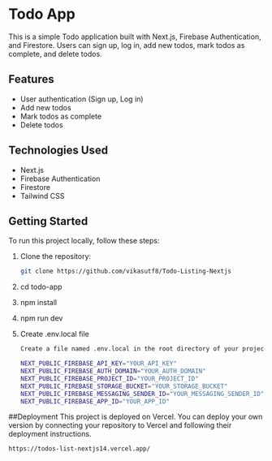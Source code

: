 # Todo App

This is a simple Todo application built with Next.js, Firebase Authentication, and Firestore. Users can sign up, log in, add new todos, mark todos as complete, and delete todos.

## Features

- User authentication (Sign up, Log in)
- Add new todos
- Mark todos as complete
- Delete todos

## Technologies Used

- Next.js
- Firebase Authentication
- Firestore
- Tailwind CSS

## Getting Started

To run this project locally, follow these steps:

1. Clone the repository:

   ```bash
   git clone https://github.com/vikasutf8/Todo-Listing-Nextjs
2. cd todo-app
3. npm install
4. npm run dev
5. Create .env.local file
   ```bash
   Create a file named .env.local in the root directory of your project. Add your Firebase configuration variables to this file:

   NEXT_PUBLIC_FIREBASE_API_KEY="YOUR_API_KEY"
   NEXT_PUBLIC_FIREBASE_AUTH_DOMAIN="YOUR_AUTH_DOMAIN"
   NEXT_PUBLIC_FIREBASE_PROJECT_ID="YOUR_PROJECT_ID"
   NEXT_PUBLIC_FIREBASE_STORAGE_BUCKET="YOUR_STORAGE_BUCKET"
   NEXT_PUBLIC_FIREBASE_MESSAGING_SENDER_ID="YOUR_MESSAGING_SENDER_ID"
   NEXT_PUBLIC_FIREBASE_APP_ID="YOUR_APP_ID"

##Deployment
This project is deployed on Vercel. You can deploy your own version by connecting your repository to Vercel and following their deployment instructions.
```bash
https://todos-list-nextjs14.vercel.app/
